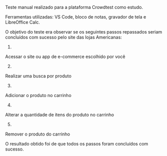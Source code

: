 Teste manual realizado para a plataforma Crowdtest como estudo.

Ferramentas utilizadas: VS Code, bloco de notas, gravador de tela
e LibreOffice Calc.

O objetivo do teste era observar se os seguintes passos 
repassados seriam concluídos com sucesso pelo 
site das lojas Americanas:

1.
Acessar o site ou app de e-commerce escolhido por você 

2.
Realizar uma busca por produto

3.
Adicionar o produto no carrinho

4.
Alterar a quantidade de itens do produto no carrinho

5.
Remover o produto do carrinho


O resultado obtido foi de que todos os passos foram concluídos com sucesso.
